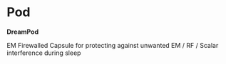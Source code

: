 # Pod

**DreamPod**

EM Firewalled Capsule for protecting against unwanted EM / RF / Scalar interference during sleep


